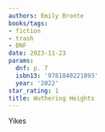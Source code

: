 ```yaml
---
authors: Emily Bronte
books/tags:
- fiction
- trash
- DNF
date: 2023-11-23
params:
  dnf: p. 7
  isbn13: '9781840221893'
  year: '2022'
star_rating: 1
title: Wuthering Heights
---
```


Yikes

<!--more-->